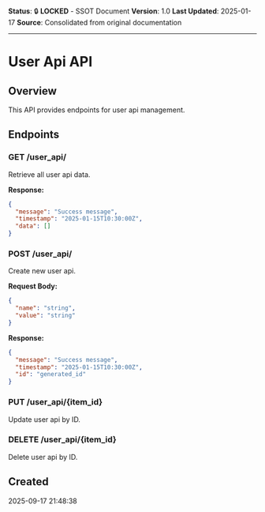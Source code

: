 **Status**: 🔒 **LOCKED** - SSOT Document
**Version**: 1.0
**Last Updated**: 2025-01-17
**Source**: Consolidated from original documentation

---

# User Api API

## Overview

This API provides endpoints for user api management.

## Endpoints

### GET /user_api/

Retrieve all user api data.

**Response:**

```json
{
  "message": "Success message",
  "timestamp": "2025-01-15T10:30:00Z",
  "data": []
}
```

### POST /user_api/

Create new user api.

**Request Body:**

```json
{
  "name": "string",
  "value": "string"
}
```

**Response:**

```json
{
  "message": "Success message",
  "timestamp": "2025-01-15T10:30:00Z",
  "id": "generated_id"
}
```

### PUT /user_api/{item_id}

Update user api by ID.

### DELETE /user_api/{item_id}

Delete user api by ID.

## Created

2025-09-17 21:48:38
